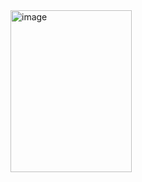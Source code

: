 <img width="194" height="259" alt="image" src="https://github.com/user-attachments/assets/1d99cec3-29d6-47cb-9099-02b2db73e97e" />
